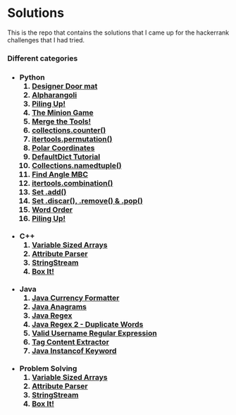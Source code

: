 <h1> Solutions </h1>

This is the repo that contains the solutions that I came up for the hackerrank challenges that I had tried. 

<h3> Different categories <h3>
<ul>
    <li> Python <br>
    <ol>
    <li><a href="https://github.com/jatulya/hackerrank/blob/main/python/doormat.py">Designer Door mat</a></li>
    <li><a href="https://github.com/jatulya/hackerrank/blob/main/python/alpharangolipy"> Alpharangoli</a></li>
    <li><a href="https://github.com/jatulya/hackerrank/blob/main/python/piled.py">Piling Up!</a></li>
    <li><a href="https://github.com/jatulya/hackerrank/blob/main/python/miniongame.py"> The Minion Game</a></li>
    <li><a href="https://github.com/jatulya/hackerrank/blob/main/python/mergethetools.py">Merge the Tools!</a></li>
    <li><a href="https://github.com/jatulya/hackerrank/blob/main/python/coll_counter.py"> collections.counter()</a></li>
    <li><a href="https://github.com/jatulya/hackerrank/blob/main/python/permutation.py">itertools.permutation()</a></li>
    <li><a href="https://github.com/jatulya/hackerrank/blob/main/python/topolar.py"> Polar Coordinates </a></li>
    <li><a href="https://github.com/jatulya/hackerrank/blob/main/python/def_dict.py"> DefaultDict Tutorial</a></li>
    <li><a href="https://github.com/jatulya/hackerrank/blob/main/python/namedtuple.py">Collections.namedtuple()</a></li>
    <li><a href="https://github.com/jatulya/hackerrank/blob/main/python/angle.py">Find Angle MBC</a></li>
    <li><a href="https://github.com/jatulya/hackerrank/blob/main/python/combo.py">itertools.combination()</a></li>
    <li><a href="https://github.com/jatulya/hackerrank/blob/main/python/setadd().py">Set .add()</a></li>
    <li><a href="https://github.com/jatulya/hackerrank/blob/main/python/setfnc.py">Set .discar(), .remove() & .pop()</a></li>
    <li><a href="https://github.com/jatulya/hackerrank/blob/main/python/wordCount.py">Word Order</a></li>
    <li><a href="https://github.com/jatulya/hackerrank/blob/main/python/piled.py">Piling Up!</a></li>
    </ol></li><br>
    <li> C++<br>
    <ol>
    <li><a href="https://github.com/jatulya/hackerrank/blob/main/cpp/varArray.cpp">Variable Sized Arrays</a></li>
    <li><a href="https://github.com/jatulya/hackerrank/blob/main/cpp/tags.cpp">Attribute Parser</a></li>
    <li><a href="https://github.com/jatulya/hackerrank/blob/main/cpp/streamclass.cpp">StringStream</a></li>
    <li><a href="https://github.com/jatulya/hackerrank/blob/main/cpp/boxclass.py">Box It!</a></li>
    </ol><br></li>
    <li> Java <br> 
    <ol>
    <li><a href="https://github.com/jatulya/hackerrank/blob/main/java/currency.java">Java Currency Formatter</a></li>
    <li><a href="https://github.com/jatulya/hackerrank/blob/main/java/anagrams.java">Java Anagrams</a></li>
    <li><a href="https://github.com/jatulya/hackerrank/blob/main/java/ipaddress.java">Java Regex </a></li>
    <li><a href="https://github.com/jatulya/hackerrank/blob/main/java/regex2.java">Java Regex 2 - Duplicate Words</a></li>
    <li><a href="https://github.com/jatulya/hackerrank/blob/main/java/regex3.java"> Valid Username Regular Expression</a></li>
    <li><a href="https://github.com/jatulya/hackerrank/blob/main/java/tagcontent.java"> Tag Content Extractor</a></li>
    <li><a href="https://github.com/jatulya/hackerrank/blob/main/java/Instanceof.java">Java Instancof Keyword </a></li>
    </ol><br>
    </li>
    <li> Problem Solving <br>
    <ol>
    <li><a href="https://github.com/jatulya/hackerrank/blob/main/DS-c/">Variable Sized Arrays</a></li>
    <li><a href="https://github.com/jatulya/hackerrank/blob/main/DS-c/">Attribute Parser</a></li>
    <li><a href="https://github.com/jatulya/hackerrank/blob/main/DS-c/">StringStream</a></li>
    <li><a href="https://github.com/jatulya/hackerrank/blob/main/DS-c/">Box It!</a></li>
    </ol><br> </ul>